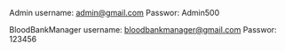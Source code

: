 Admin
username: admin@gmail.com
Passwor: Admin500

BloodBankManager
username: bloodbankmanager@gmail.com
Passwor: 123456

